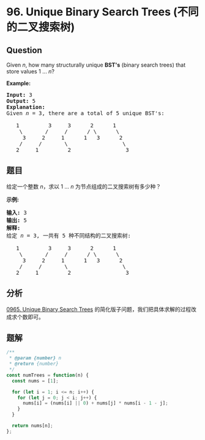 # 96. Unique Binary Search Trees (不同的二叉搜索树)

## Question

Given _n_, how many structurally unique **BST's** (binary search trees) that store values 1 ... _n_?

**Example:**

<pre><strong>Input:</strong> 3
<strong>Output:</strong> 5
<strong>Explanation:
</strong>Given <em>n</em> = 3, there are a total of 5 unique BST's:

   1         3     3      2      1
    \       /     /      / \      \
     3     2     1      1   3      2
    /     /       \                 \
   2     1         2                 3
</pre>

## 题目

给定一个整数 _n_，求以 1 ... _n_ 为节点组成的二叉搜索树有多少种？

**示例:**

<pre><strong>输入:</strong> 3
<strong>输出:</strong> 5
<strong>解释:
</strong>给定 <em>n</em> = 3, 一共有 5 种不同结构的二叉搜索树:

   1         3     3      2      1
    \       /     /      / \      \
     3     2     1      1   3      2
    /     /       \                 \
   2     1         2                 3</pre>

## 分析

[0965. Unique Binary Search Trees](./095.%20Unique%20Binary%20Search%20Trees%20II.md) 的简化版子问题，我们把具体求解的过程改成求个数即可。

## 题解

```javascript
/**
 * @param {number} n
 * @return {number}
 */
const numTrees = function(n) {
  const nums = [1];

  for (let i = 1; i <= n; i++) {
    for (let j = 0; j < i; j++) {
      nums[i] = (nums[i] || 0) + nums[j] * nums[i - 1 - j];
    }
  }

  return nums[n];
};
```
